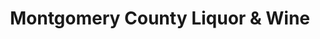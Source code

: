 ---
title: "Montgomery County Liquor & Wine"
url: /gaithersburg/montgomery-county-liquor-and-wine/
shop: alcohol
---